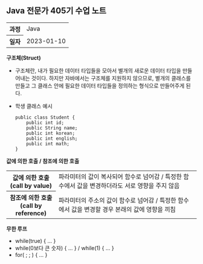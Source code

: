 ## Java 전문가 405기 수업 노트
<table>
  <tr>
    <th>과정</th>
    <td>Java</td>
  </tr>
  <tr>
    <th>일자</th>
    <td>2023-01-10</td>
  </tr>
</table>

**구조체(Struct)**
* 구조체란, 내가 필요한 데이터 타입들을 모아서 별개의 새로운 데이터 타입을 만들어내는 것이다. 하지만 자바에서는 구조체를 지원하지 않으므로, 별개의 클래스를 만들고 그 클래스 안에 필요한 데이터 타입들을 정의하는 형식으로 만들어주게 된다.
* 학생 클래스 예시

      public class Student {
          public int id;
          public String name;
          public int korean;
          public int english;
          public int math;
      }

**값에 의한 호출 / 참조에 의한 호출**
<table>
  <tr>
    <th>값에 의한 호출<br>(call by value)</th>
    <td>파라미터의 값이 복사되어 함수로 넘어감 / 특정한 함수에서 값을 변경하더라도 서로 영향을 주지 않음</td>
  </tr>
  <tr>
    <th>참조에 의한 호출<br>(call by reference)</th>
    <td>파라미터의 주소의 값이 함수로 넘어감 / 특정한 함수에서 값을 변경할 경우 본래의 값에 영향을 끼침</td>
  </tr>
</table>

**무한 루프**
* while(true) { ... }
* while(0보다 큰 숫자) { ... } / while(1) { ... }
* for( ; ; ) { ... }
